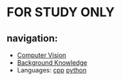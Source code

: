 # **FOR STUDY ONLY**
## **navigation:**
+ [Computer Vision](./CV)
+ [Background Knowledge](/background-knowledge)
+ Languages: [cpp](./cpp) [python](./python)
